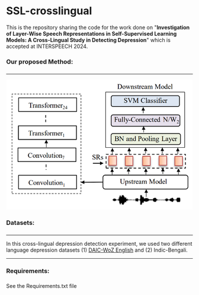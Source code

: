 # SSL-crosslingual

This is the repository sharing the code for the work done on "**Investigation of Layer-Wise Speech Representations in Self-Supervised Learning Models: A Cross-Lingual Study in Detecting Depression**" which is accepted at INTERSPEECH 2024. 

### **Our proposed Method:** <h3>
---
![alt text](https://github.com/bubaimaji/SSL-crosslingual/blob/main/images/model.png)

### **Datasets:** <h3>
---
In this cross-lingual depression detection experiment, we used two different language depression datasets (1) [DAIC-WoZ English](https://dcapswoz.ict.usc.edu/) and (2) Indic-Bengali. 

---
### **Requirements:** <h3>
See the Requirements.txt file
